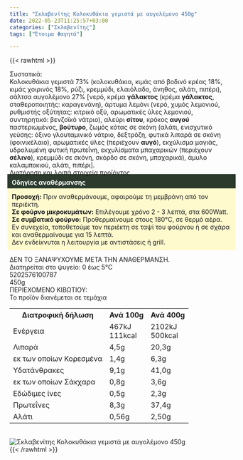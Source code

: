 ```yaml
---
title: "Σκλαβενίτης Κολοκυθάκια γεμιστά με αυγολέμονο 450g"
date: 2022-05-23T11:25:57+03:00
categories: ["Σκλαβενίτης"]
tags: ["Έτοιμα Φαγητά"]

---
```

{{< rawhtml >}}

<div class="sload527"><div class="product"><div id="sistatika">Συστατικά:</div><div class="alltext">Κολοκυθάκια γεμιστά 73% (κολοκυθάκια, κιμάς από βοδινό κρέας 18%, κιμάς χοιρινός 18%, ρύζι, κρεμμύδι, ελαιόλαδο, άνηθος, αλάτι, πιπέρι), σάλτσα αυγολέμονο 27% [νερό, κρέμα <b>γάλακτος</b> (κρέμα <b>γάλακτος</b>, σταθεροποιητής: καραγενάνη), άρτυμα λεμόνι (νερό, χυμός λεμονιού, ρυθμιστής οξύτητας: κιτρικό οξύ, αρωματικές ύλες λεμονιού, συντηρητικό: βενζοϊκό νάτριο), αλεύρι <b>σίτου</b>, κρόκος <b>αυγού</b> παστεριωμένος, <b>βούτυρο</b>, ζωμός κότας σε σκόνη (αλάτι, ενισχυτικό γεύσης: όξινο γλουταμινικό νάτριο, δεξτρόζη, φυτικά λιπαρά σε σκόνη (φοινικέλαιο), αρωματικές ύλες (περιέχουν <b>αυγό</b>), εκχύλισμα μαγιάς, υδρολυμένη φυτική πρωτεΐνη, εκχυλίσματα μπαχαρικών (περιέχουν <b>σέλινο</b>), κρεμμύδι σε σκόνη, σκόρδο σε σκόνη, μπαχαρικά), άμυλο καλαμποκιού, αλάτι, πιπέρι].</div><div id="loipa">Διατήρηση και λοιπά στοιχεία προϊόντος</div><div class="alltext"><div style="background:#2b3a2d;padding:10px;margin:-5px;color:#fff"><b>Οδηγίες αναθέρμανσης</b></div><div style="background:#ffface;padding:10px;margin:-5px"><b>Προσοχή:</b> Πριν αναθερμάνουμε, αφαιρούμε τη μεμβράνη από τον περιέκτη.<br><b>Σε φούρνο μικροκυμάτων:</b> Επιλέγουμε χρόνο 2 - 3 λεπτά, στα 600Watt.<br><b>Σε συμβατικό φούρνο:</b> Προθερμαίνουμε στους 180°C, σε θερμό αέρα. Εν συνεχεία, τοποθετούμε τον περιέκτη σε ταψί του φούρνου ή σε σχάρα και αναθερμαίνουμε για 15 λεπτά.<br>Δεν ενδείκνυται η λειτουργία με αντιστάσεις ή grill.</div><br>ΔΕΝ ΤΟ ΞΑΝΑΨΥΧΟΥΜΕ ΜΕΤΑ ΤΗΝ ΑΝΑΘΕΡΜΑΝΣΗ.<br>Διατηρείται στο ψυγείο: 0 έως 5°C<br></div><div id="barcode"><div id="barimage1"></div><span id="bartext">5202576100787</span></div><div id="varos"><div id="varosimage1"></div><span id="varostext">450g</span></div><div id="kivotio">ΠΕΡΙΕΧΟΜΕΝΟ ΚΙΒΩΤΙΟΥ:<br>Το προϊόν διανέμεται σε τεμάχια</div><div class="tabout"><table id="diatable"><tbody><tr><th>Διατροφική δήλωση</th><th>Ανά 100g</th><th>Ανά 400g</th></tr><tr><td class="texr2">Ενέργεια</td><td class="texr">467kJ<br>111kcal</td><td class="texr">2102kJ<br>500kcal</td></tr><tr><td class="texr2">Λιπαρά</td><td class="texr">4,5g</td><td class="texr">20,3g</td></tr><tr><td class="gray">εκ των οποίων Κορεσµένα</td><td class="gray2">1,4g</td><td class="gray2">6,3g</td></tr><tr><td class="texr2">Yδατάνθρακες</td><td class="texr">9,1g</td><td class="texr">41,0g</td></tr><tr><td class="gray">εκ των οποίων Σάκχαρα</td><td class="gray2">0,8g</td><td class="gray2">3,6g</td></tr><tr><td class="texr2">Eδώδιμες ίνες</td><td class="texr">0,5g</td><td class="texr">2,3g</td></tr><tr><td class="texr2">Πρωτεΐνες</td><td class="texr">8,3g</td><td class="texr">37,4g</td></tr><tr><td class="texr2">Αλάτι</td><td class="texr">0,56g</td><td class="texr">2,50g</td></tr></tbody></table></div><br><div class="pimg"><img alt="Σκλαβενίτης Κολοκυθάκια γεμιστά με αυγολέμονο 450g" title="Σκλαβενίτης Κολοκυθάκια γεμιστά με αυγολέμονο 450g" src="/media/images/sklavenitis-kolokythakia-gemista-me-augolemono-450g.jpg"></div></div></div>
{{< /rawhtml >}}


